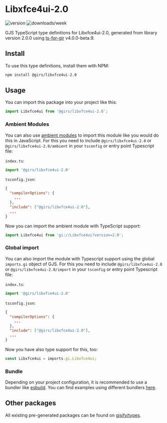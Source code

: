 
# Libxfce4ui-2.0

![version](https://img.shields.io/npm/v/@girs/libxfce4ui-2.0)
![downloads/week](https://img.shields.io/npm/dw/@girs/libxfce4ui-2.0)


GJS TypeScript type definitions for Libxfce4ui-2.0, generated from library version 2.0.0 using [ts-for-gir](https://github.com/gjsify/ts-for-gir) v4.0.0-beta.9.


## Install

To use this type definitions, install them with NPM:
```bash
npm install @girs/libxfce4ui-2.0
```

## Usage

You can import this package into your project like this:
```ts
import Libxfce4ui from '@girs/libxfce4ui-2.0';
```

### Ambient Modules

You can also use [ambient modules](https://github.com/gjsify/ts-for-gir/tree/main/packages/cli#ambient-modules) to import this module like you would do this in JavaScript.
For this you need to include `@girs/libxfce4ui-2.0` or `@girs/libxfce4ui-2.0/ambient` in your `tsconfig` or entry point Typescript file:

`index.ts`:
```ts
import '@girs/libxfce4ui-2.0'
```

`tsconfig.json`:
```json
{
  "compilerOptions": {
    ...
  },
  "include": ["@girs/libxfce4ui-2.0"],
  ...
}
```

Now you can import the ambient module with TypeScript support: 

```ts
import Libxfce4ui from 'gi://Libxfce4ui?version=2.0';
```

### Global import

You can also import the module with Typescript support using the global `imports.gi` object of GJS.
For this you need to include `@girs/libxfce4ui-2.0` or `@girs/libxfce4ui-2.0/import` in your `tsconfig` or entry point Typescript file:

`index.ts`:
```ts
import '@girs/libxfce4ui-2.0'
```

`tsconfig.json`:
```json
{
  "compilerOptions": {
    ...
  },
  "include": ["@girs/libxfce4ui-2.0"],
  ...
}
```

Now you have also type support for this, too:

```ts
const Libxfce4ui = imports.gi.Libxfce4ui;
```

### Bundle

Depending on your project configuration, it is recommended to use a bundler like [esbuild](https://esbuild.github.io/). You can find examples using different bundlers [here](https://github.com/gjsify/ts-for-gir/tree/main/examples).

## Other packages

All existing pre-generated packages can be found on [gjsify/types](https://github.com/gjsify/types).

